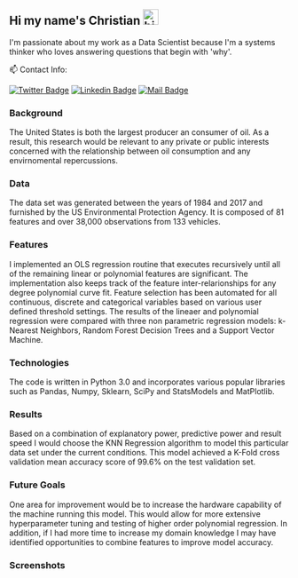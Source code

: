 ## Hi my name's Christian <img src="https://user-images.githubusercontent.com/1303154/88677602-1635ba80-d120-11ea-84d8-d263ba5fc3c0.gif" width="28px" alt="hi">

I'm passionate about my work as a Data Scientist because I'm a systems thinker who loves answering questions that begin with 'why'.

📫 Contact Info:

[![Twitter Badge](https://img.shields.io/badge/-Twitter-1ca0f1?style=flat&labelColor=1ca0f1&logo=twitter&logoColor=white&link=https://twitter.com/TheDataFunnel)](https://twitter.com/TheDataFunnel)
[![Linkedin Badge](https://img.shields.io/badge/-LinkedIn-0e76a8?style=flat&labelColor=0e76a8&logo=linkedin&logoColor=white)](https://www.linkedin.com/in/christianvgarrett/)
[![Mail Badge](https://img.shields.io/badge/-Email-c0392b?style=flat&labelColor=c0392b&logo=gmail&logoColor=white)](mailto:christian@providentialmarketing.com)

### Background

The United States is both the largest producer an consumer of oil. As a result, this research would be relevant to any private or public interests concerned with the relationship between oil consumption and any envirnomental repercussions.

### Data

The data set was generated between the years of 1984 and 2017 and furnished by the US Environmental Protection Agency. It is composed of 81 features and over 38,000 observations from 133 vehicles. 

### Features

I implemented an OLS regression routine that executes recursively until all of the remaining linear or polynomial features are significant. The implementation also keeps track of the feature inter-relarionships for any degree polynomial curve fit. Feature selection has been automated for all continuous, discrete and categorical variables based on various user defined threshold settings. The results of the lineaer and polynomial regression were compared with three non parametric regression  models: k-Nearest Neighbors, Random Forest Decision Trees and a Support Vector Machine. 

### Technologies

The code is written in Python 3.0 and incorporates various popular libraries such as Pandas, Numpy, Sklearn, SciPy and StatsModels and MatPlotlib.

### Results

Based on a combination of explanatory power, predictive power and result speed I would choose the KNN Regression algorithm to model this particular data set under the current conditions. This model achieved a K-Fold cross validation mean accuracy score of 99.6% on the test validation set.

### Future Goals

One area for improvement would be to increase the hardware capability of the machine running this model. This would allow for more extensive hyperparameter tuning and testing of higher order polynomial regression. In addition, if I had more time to increase my domain knowledge I may have identified opportunities to combine features to improve model accuracy.

### Screenshots

